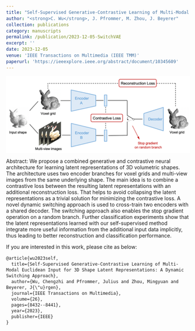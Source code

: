 ```yaml
---
title: "Self-Supervised Generative-Contrastive Learning of Multi-Modal Euclidean Input for 3D Shape Latent Representations: A Dynamic Switching Approach"
author: "<strong>C. Wu</strong>, J. Pfrommer, M. Zhou, J. Beyerer"
collection: publications
category: manuscripts
permalink: /publication/2023-12-05-SwitchVAE
excerpt: ''
date: 2023-12-05
venue: 'IEEE Transactions on Multimedia (IEEE TMM)'
paperurl: 'https://ieeexplore.ieee.org/abstract/document/10345609'
---
```


<img src="../images/teasers/teaser_SwitchVAE.png" alt="teaser_APES" style="display: block; margin: auto;">

Abstract: We propose a combined generative and contrastive neural architecture for learning latent representations of 3D volumetric shapes. The architecture uses two encoder branches for voxel grids and multi-view images from the same underlying shape. The main idea is to combine a contrastive loss between the resulting latent representations with an additional reconstruction loss. That helps to avoid collapsing the latent representations as a trivial solution for minimizing the contrastive loss. A novel dynamic switching approach is used to cross-train two encoders with a shared decoder. The switching approach also enables the stop gradient operation on a random branch. Further classification experiments show that the latent representations learned with our self-supervised method integrate more useful information from the additional input data implicitly, thus leading to better reconstruction and classification performance.


If you are interested in this work, please cite as below:

```text
@article{wu2023self,
  title={Self-Supervised Generative-Contrastive Learning of Multi-Modal Euclidean Input for 3D Shape Latent Representations: A Dynamic Switching Approach},
  author={Wu, Chengzhi and Pfrommer, Julius and Zhou, Mingyuan and Beyerer, J{\"u}rgen},
  journal={IEEE Transactions on Multimedia},
  volume={26},
  pages={8432--8441},
  year={2023},
  publisher={IEEE}
}
```
